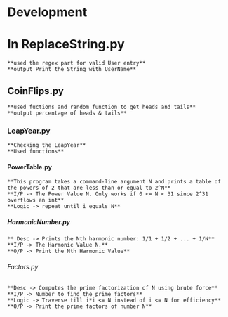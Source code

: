 # Development

# In ReplaceString.py
    **used the regex part for valid User entry**
    **output Print the String with UserName**

## CoinFlips.py
    **used fuctions and random function to get heads and tails**
    **output percentage of heads & tails**

### LeapYear.py
    **Checking the LeapYear**
    **Used functions**

#### PowerTable.py
    **This program takes a command-line argument N and prints a table of the powers of 2 that are less than or equal to 2^N**
    **I/P -> The Power Value N. Only works if 0 <= N < 31 since 2^31 overflows an int**
    **Logic -> repeat until i equals N**

##### HarmonicNumber.py
    ** Desc -> Prints the Nth harmonic number: 1/1 + 1/2 + ... + 1/N**
    **I/P -> The Harmonic Value N.**
    **O/P -> Print the Nth Harmonic Value**

###### Factors.py
    **Desc -> Computes the prime factorization of N using brute force**
    **I/P -> Number to find the prime factors**
    **Logic -> Traverse till i*i <= N instead of i <= N for efficiency**
    **O/P -> Print the prime factors of number N**